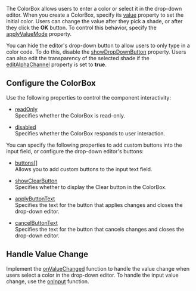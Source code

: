 The ColorBox allows users to enter a color or select it in the drop-down editor. When you create a ColorBox, specify its [value]() property to set the initial color. Users can change the value after they pick a shade, or after they click the **OK** button. To control this behavior, specify the [applyValueMode]() property. 

You can hide the editor's drop-down button to allow users to only type in a color code. To do this, disable the [showDropDownButton]() property. Users can also edit the transparency of the selected shade if the [editAlphaChannel]() property is set to **true**.

## Configure the ColorBox

Use the following properties to control the component interactivity:

- [readOnly]()    
Specifies whether the ColorBox is read-only.

- [disabled]()    
Specifies whether the ColorBox responds to user interaction.

You can specify the following properties to add custom buttons into the input field, or configure the drop-down editor's buttons:

- [buttons[]]()    
Allows you to add custom buttons to the input text field.

- [showClearButton]()    
Specifies whether to display the Clear button in the ColorBox.

- [applyButtonText]()    
Specifies the text for the button that applies changes and closes the drop-down editor.

- [cancelButtonText]()    
Specifies the text for the button that cancels changes and closes the drop-down editor.

## Handle Value Change

Implement the [onValueChanged]() function to handle the value change when users select a color in the drop-down editor. To handle the input value change, use the [onInput]() function.